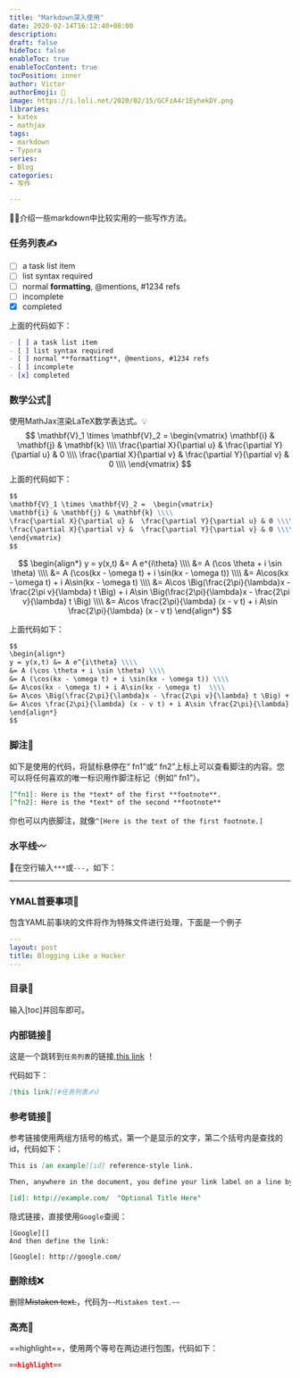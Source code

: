 ```yaml
---
title: "Markdown深入使用"
date: 2020-02-14T16:12:40+08:00
description:
draft: false
hideToc: false
enableToc: true
enableTocContent: true
tocPosition: inner
author: Victor
authorEmoji: 👻
image: https://i.loli.net/2020/02/15/GCFzA4r1EyhekDY.png
libraries:
- katex
- mathjax
tags:
- markdown
- Typora
series:
- Blog
categories:
- 写作

---
```


:blonde_woman:介绍一些markdown中比较实用的一些写作方法。

<!--more-->

### 任务列表✍

- [ ] a task list item
- [ ] list syntax required
- [ ] normal **formatting**, @mentions, #1234 refs
- [ ] incomplete
- [x] completed

上面的代码如下：

```markdown
- [ ] a task list item
- [ ] list syntax required
- [ ] normal **formatting**, @mentions, #1234 refs
- [ ] incomplete
- [x] completed
```

### 数学公式:triangular_ruler:

使用MathJax渲染LaTeX数学表达式。:bulb:
$$
\mathbf{V}_1 \times \mathbf{V}_2 =  \begin{vmatrix}
\mathbf{i} & \mathbf{j} & \mathbf{k} \\\\
\frac{\partial X}{\partial u} &  \frac{\partial Y}{\partial u} & 0 \\\\
\frac{\partial X}{\partial v} &  \frac{\partial Y}{\partial v} & 0 \\\\
\end{vmatrix}
$$
上面的代码如下：

```markdown
$$
\mathbf{V}_1 \times \mathbf{V}_2 =  \begin{vmatrix}
\mathbf{i} & \mathbf{j} & \mathbf{k} \\\\
\frac{\partial X}{\partial u} &  \frac{\partial Y}{\partial u} & 0 \\\\
\frac{\partial X}{\partial v} &  \frac{\partial Y}{\partial v} & 0 \\\\
\end{vmatrix}
$$
```

$$
\begin{align*}
y = y(x,t) &= A e^{i\theta} \\\\
&= A (\cos \theta + i \sin \theta) \\\\
&= A (\cos(kx - \omega t) + i \sin(kx - \omega t)) \\\\
&= A\cos(kx - \omega t) + i A\sin(kx - \omega t)  \\\\
&= A\cos \Big(\frac{2\pi}{\lambda}x - \frac{2\pi v}{\lambda} t \Big) + i A\sin \Big(\frac{2\pi}{\lambda}x - \frac{2\pi v}{\lambda} t \Big)  \\\\
&= A\cos \frac{2\pi}{\lambda} (x - v t) + i A\sin \frac{2\pi}{\lambda} (x - v t)
\end{align*}
$$

上面代码如下：

```markdown
$$
\begin{align*}
y = y(x,t) &= A e^{i\theta} \\\\
&= A (\cos \theta + i \sin \theta) \\\\
&= A (\cos(kx - \omega t) + i \sin(kx - \omega t)) \\\\
&= A\cos(kx - \omega t) + i A\sin(kx - \omega t)  \\\\
&= A\cos \Big(\frac{2\pi}{\lambda}x - \frac{2\pi v}{\lambda} t \Big) + i A\sin \Big(\frac{2\pi}{\lambda}x - \frac{2\pi v}{\lambda} t \Big)  \\\\
&= A\cos \frac{2\pi}{\lambda} (x - v t) + i A\sin \frac{2\pi}{\lambda} (x - v t)
\end{align*}
$$
```

### 脚注:footprints:

如下是使用的代码，将鼠标悬停在“ fn1”或“ fn2”上标上可以查看脚注的内容。您可以将任何喜欢的唯一标识用作脚注标记（例如“ fn1”）。

```markdown
[^fn1]: Here is the *text* of the first **footnote**.
[^fn2]: Here is the *text* of the second **footnote**
```

你也可以内嵌脚注，就像`^[Here is the text of the first footnote.]`

### 水平线:wavy_dash:

:star2:在空行输入`***`或`---`，如下：

****

### YMAL首要事项:thinking:

包含YAML前事块的文件将作为特殊文件进行处理，下面是一个例子

```yaml
---
layout: post
title: Blogging Like a Hacker
---
```

### 目录:bookmark_tabs:

输入[toc]并回车即可。

### 内部链接:link:

这是一个跳转到`任务列表`的链接,[this link](#任务列表✍) ！

代码如下：

```markdown
[this link](#任务列表✍)
```

### 参考链接:book:

参考链接使用两组方括号的格式，第一个是显示的文字，第二个括号内是查找的id，代码如下：

```markdown
This is [an example][id] reference-style link.

Then, anywhere in the document, you define your link label on a line by itself like this:

[id]: http://example.com/  "Optional Title Here"
```

隐式链接，直接使用`Google`查阅：

```
[Google][]
And then define the link:

[Google]: http://google.com/
```

### 删除线:x:

删除~~Mistaken text.~~，代码为`~~Mistaken text.~~`

### 高亮:high_brightness:

==highlight==，使用两个等号在两边进行包围，代码如下：

```markdown
==highlight==
```

